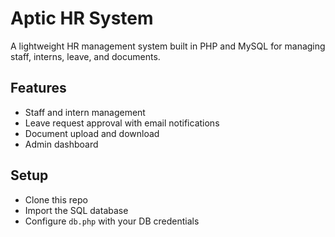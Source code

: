 # Aptic HR System

A lightweight HR management system built in PHP and MySQL for managing staff, interns, leave, and documents.

## Features
- Staff and intern management
- Leave request approval with email notifications
- Document upload and download
- Admin dashboard

## Setup
- Clone this repo
- Import the SQL database
- Configure `db.php` with your DB credentials
